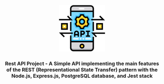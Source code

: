 <h1
  align="center"
>
  <img
    width="150px"
    src="./screenReadme/rest_api.png"
  />
</h1>

<h3
  align="center"
>
  Rest API Project - A Simple API implementing the main features of the REST (Representational State Transfer) pattern with the Node.js, Express.js, PostgreSQL database, and Jest stack
</h3>
